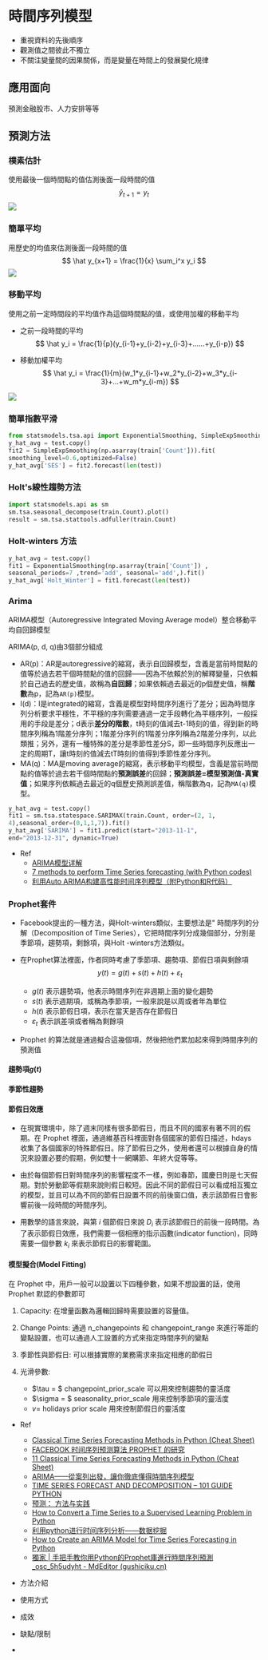 # 時間序列模型

- 重視資料的先後順序
- 觀測值之間彼此不獨立
- 不關注變量間的因果關係，而是變量在時間上的發展變化規律

## 應用面向

預測金融股市、人力安排等等

## 預測方法

### 樸素估計

使用最後一個時間點的值估測後面一段時間的值
$$
\hat y_{t+1} = y_t
$$
![](./images/v2-f00b7db9252624774eb4ddbf16f0e983_720w.jpg)

### 簡單平均

用歷史的均值來估測後面一段時間的值
$$
\hat y_{x+1} = \frac{1}{x} \sum_i^x y_i
$$
![](./images/v2-0e72bb631f082dbe0a23c93d5dab1f44_720w.jpg)



### 移動平均

使用之前一定時間段的平均值作為這個時間點的值，或使用加權的移動平均

- 之前一段時間的平均
  $$
  \hat y_i = \frac{1}{p}(y_{i-1}+y_{i-2}+y_{i-3}+......+y_{i-p})
  $$

- 移動加權平均
  $$
  \hat y_i = \frac{1}{m}(w_1*y_{i-1}+w_2*y_{i-2}+w_3*y_{i-3}+...+w_m*y_{i-m})
  $$

![](./images/v2-d66dc5d50e41932c563616a89ee6b8b5_720w.jpg)

### 簡單指數平滑

```python
from statsmodels.tsa.api import ExponentialSmoothing, SimpleExpSmoothing, Holt
y_hat_avg = test.copy()
fit2 = SimpleExpSmoothing(np.asarray(train['Count'])).fit(
smoothing_level=0.6,optimized=False)
y_hat_avg['SES'] = fit2.forecast(len(test))
```

### Holt's線性趨勢方法

```python
import statsmodels.api as sm
sm.tsa.seasonal_decompose(train.Count).plot()
result = sm.tsa.stattools.adfuller(train.Count)
```

### Holt-winters 方法

```python
y_hat_avg = test.copy()
fit1 = ExponentialSmoothing(np.asarray(train['Count']) ,
seasonal_periods=7 ,trend='add', seasonal='add',).fit()
y_hat_avg['Holt_Winter'] = fit1.forecast(len(test))
```

### Arima

ARIMA模型（Autoregressive Integrated Moving Average model）整合移動平均自回歸模型

ARIMA(p, d, q)由3個部分組成

- AR(p)：AR是autoregressive的縮寫，表示自回歸模型，含義是當前時間點的值等於過去若干個時間點的值的回歸——因為不依賴於別的解釋變量，只依賴於自己過去的歷史值，故稱為**自回歸**；如果依賴過去最近的p個歷史值，稱**階數**為p，記為`AR(p)`模型。
- I(d)：I是integrated的縮寫，含義是模型對時間序列進行了差分；因為時間序列分析要求平穩性，不平穩的序列需要通過一定手段轉化為平穩序列，一般採用的手段是差分；d表示**差分的階數**，t時刻的值減去t-1時刻的值，得到新的時間序列稱為1階差分序列；1階差分序列的1階差分序列稱為2階差分序列，以此類推；另外，還有一種特殊的差分是季節性差分S，即一些時間序列反應出一定的周期T，讓t時刻的值減去tT時刻的值得到季節性差分序列。
- MA(q)：MA是moving average的縮寫，表示移動平均模型，含義是當前時間點的值等於過去若干個時間點的**預測誤差**的回歸；**預測誤差=模型預測值-真實值**；如果序列依賴過去最近的q個歷史預測誤差值，稱階數為q，記為`MA(q)`模型。

```python
y_hat_avg = test.copy()
fit1 = sm.tsa.statespace.SARIMAX(train.Count, order=(2, 1, 
4),seasonal_order=(0,1,1,7)).fit()
y_hat_avg['SARIMA'] = fit1.predict(start="2013-11-1", 
end="2013-12-31", dynamic=True)
```

- Ref
  - [ARIMA模型详解](https://danzhuibing.github.io/ml_arima_basic.html)
  - [7 methods to perform Time Series forecasting (with Python codes)](https://www.analyticsvidhya.com/blog/2018/02/time-series-forecasting-methods/)
  - [利用Auto ARIMA构建高性能时间序列模型（附Python和R代码）](https://zhuanlan.zhihu.com/p/49746642)

### Prophet套件

- Facebook提出的一種方法，與Holt-winters類似，主要想法是" 時間序列的分解（Decomposition of Time Series），它把時間序列分成幾個部分，分別是季節項，趨勢項，剩餘項，與Holt -winters方法類似。
  
- 在Prophet算法裡面，作者同時考慮了季節項、趨勢項、節假日項與剩餘項
  $$
  y(t) = g(t) + s(t) + h(t) + \varepsilon_t
  $$

  - $g(t)$ 表示趨勢項，他表示時間序列在非週期上面的變化趨勢
  - $s(t)$ 表示週期項，或稱為季節項，一般來說是以周或者年為單位
  - $h(t)$ 表示節假日項，表示在當天是否存在節假日
  - $\varepsilon_t$ 表示誤差項或者稱為剩餘項

- Prophet 的算法就是通過擬合這幾個項，然後把他們累加起來得到時間序列的預測值

#### 趨勢項$g(t)$

#### 季節性趨勢

#### 節假日效應

- 在現實環境中，除了週末同樣有很多節假日，而且不同的國家有著不同的假期。在 Prophet 裡面，通過維基百科裡面對各個國家的節假日描述，hdays 收集了各個國家的特殊節假日。除了節假日之外，使用者還可以根據自身的情況來設置必要的假期，例如雙十一網購節、年終大促等等。

- 由於每個節假日對時間序列的影響程度不一樣，例如春節，國慶日則是七天假期。對於勞動節等假期來說則假日較短。因此不同的節假日可以看成相互獨立的模型，並且可以為不同的節假日設置不同的前後窗口值，表示該節假日會影響前後一段時間的時間序列。
- 用數學的語言來說，與第 $i$ 個節假日來說 $D_i$ 表示該節假日的前後一段時間。為了表示節假日效應，我們需要一個相應的指示函數(indicator function)，同時需要一個參數 $k_i$ 來表示節假日的影響範圍。



#### 模型擬合(Model Fitting)

在 Prophet 中，用戶一般可以設置以下四種參數，如果不想設置的話，使用 Prophet 默認的參數即可

1. Capacity: 在增量函數為邏輯回歸時需要設置的容量值。

2. Change Points: 通過 n_changepoints 和 changepoint_range 來進行等距的變點設置，也可以通過人工設置的方式來指定時間序列的變點

3. 季節性與節假日: 可以根據實際的業務需求來指定相應的節假日

4. 光滑參數: 

   - $\tau = $ changepoint_prior_scale 可以用來控制趨勢的靈活度
   - $\sigma = $ seasonality_prior_scale 用來控制季節項的靈活度
   - $v=$ holidays prior scale 用來控制節假日的靈活度

   







- Ref
  - [Classical Time Series Forecasting Methods in Python (Cheat Sheet)](https://machinelearningmastery.com/time-series-forecasting-methods-in-python-cheat-sheet/)
  - [FACEBOOK 时间序列预测算法 PROPHET 的研究](https://zr9558.com/2018/11/30/timeseriespredictionfbprophet/)
  - [11 Classical Time Series Forecasting Methods in Python (Cheat Sheet)](https://machinelearningmastery.com/time-series-forecasting-methods-in-python-cheat-sheet/)
  - [ARIMA——從案列出發，讓你徹底懂得時間序列模型](https://www.twblogs.net/a/5b8318ed2b717766a1eb09fd)
  - [TIME SERIES FORECAST AND DECOMPOSITION – 101 GUIDE PYTHON](https://datasciencebeginners.com/2020/11/25/time-series-forecast-and-decomposition-101-guide-python/)
  - [预测： 方法与实践](https://otexts.com/fppcn/index.html)
  - [How to Convert a Time Series to a Supervised Learning Problem in Python](https://machinelearningmastery.com/convert-time-series-supervised-learning-problem-python/)
  - [利用python进行时间序列分析——数据挖掘](https://zhuanlan.zhihu.com/p/35128342)
  - [How to Create an ARIMA Model for Time Series Forecasting in Python](https://machinelearningmastery.com/arima-for-time-series-forecasting-with-python/)
  - [獨家 | 手把手教你用Python的Prophet庫進行時間序列預測_osc_5h5udyht - MdEditor (gushiciku.cn)](https://www.gushiciku.cn/pl/p3om/zh-tw)
  
- 方法介紹
- 使用方式
- 成效
- 缺點/限制
- 